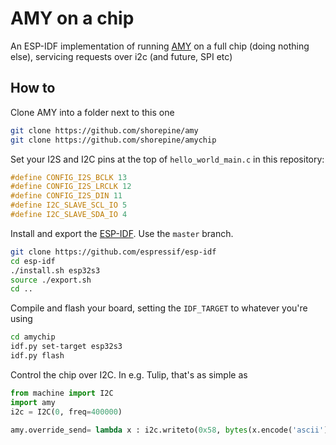# AMY on a chip 

An ESP-IDF implementation of running [AMY](https://github.com/shorepine/AMY) on a full chip (doing nothing else), servicing requests over i2c (and future, SPI etc)

## How to

Clone AMY into a folder next to this one

```bash
git clone https://github.com/shorepine/amy
git clone https://github.com/shorepine/amychip
```

Set your I2S and I2C pins at the top of `hello_world_main.c` in this repository:

```c
#define CONFIG_I2S_BCLK 13 
#define CONFIG_I2S_LRCLK 12
#define CONFIG_I2S_DIN 11
#define I2C_SLAVE_SCL_IO 5  
#define I2C_SLAVE_SDA_IO 4 
```

Install and export the [ESP-IDF](https://github.com/espressif/esp-idf). Use the `master` branch.

```bash
git clone https://github.com/espressif/esp-idf
cd esp-idf
./install.sh esp32s3
source ./export.sh
cd ..
```

Compile and flash your board, setting the `IDF_TARGET` to whatever you're using 
```bash
cd amychip
idf.py set-target esp32s3
idf.py flash
```

Control the chip over I2C. In e.g. Tulip, that's as simple as 

```python
from machine import I2C
import amy
i2c = I2C(0, freq=400000)

amy.override_send= lambda x : i2c.writeto(0x58, bytes(x.encode('ascii')))
```





